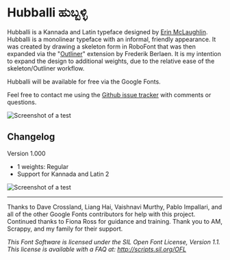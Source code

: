Hubballi ಹುಬ್ಬಳ್ಳಿ
==============

Hubballi is a Kannada and Latin typeface designed by [Erin McLaughlin](http://www.erinmclaughlin.com). Hubballi is a monolinear typeface with an informal, friendly appearance. It was created by drawing a skeleton form in RoboFont that was then expanded via the "[Outliner](https://github.com/typemytype/RoboFontExtensions/tree/master/outliner)" extension by Frederik Berlaen. It is my intention to expand the design to additional weights, due to the relative ease of the skeleton/Outliner workflow.

Hubballi will be available for free via the Google Fonts.

Feel free to contact me using the [Github issue tracker](https://github.com/erinmclaughlin/Hubballi/issues/) with comments or questions.

![Screenshot of a test](https://raw.githubusercontent.com/erinmclaughlin/Hubballi/feedback/tests/screenshots/mac-pdf/Screen%20Shot%202016-01-18%20at%2012.45.17%20AM.png)</a>

Changelog
----------

Version 1.000

* 1 weights: Regular
* Support for Kannada and Latin 2

![Screenshot of a test](https://raw.githubusercontent.com/erinmclaughlin/Hubballi/feedback/tests/screenshots/mac-pdf/Screen%20Shot%202016-01-18%20at%2012.47.55%20AM.png)</a>

* * *

Thanks to Dave Crossland, Liang Hai, Vaishnavi Murthy, Pablo Impallari, and all of the other Google Fonts contributors for help with this project. 
Continued thanks to Fiona Ross for guidance and training. 
Thank you to AM, Scrappy, and my family for their support.

_This Font Software is licensed under the SIL Open Font License, Version 1.1. This license is available with a FAQ at: http://scripts.sil.org/OFL_
